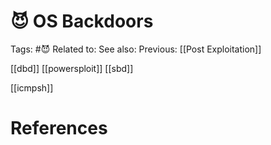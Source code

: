 # 😈 OS Backdoors

Tags: #😈
Related to: 
See also: 
Previous: [[Post Exploitation]]

[[dbd]]
[[powersploit]]
[[sbd]]

[[icmpsh]]

# References